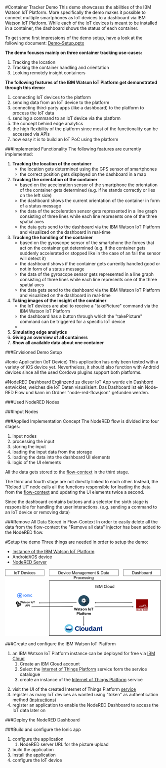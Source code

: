 #Container Tracker Demo
This demo showcases the abilities of the IBM Watson IoT Platform. More specifically the demo makes it possible to connect multiple smartphones as IoT devices 
to a dashboard via IBM Watson IoT Platform. While each of the IoT devices is meant to be installed in a container, the dashboard shows the status of each container.

To get some first impressions of the demo setup, have a look at the following document: [Demo-Setup.pptx](/documentation/Demo-Setup.pptx)

**The demo focuses mainly on three container tracking use-cases:**
1. Tracking the location
2. Tracking the container handling and orientation
3. Looking remotely insight containers

**The following features of the IBM Watson IoT Platform get demonstrated through this demo:**
1. connecting IoT devices to the platform
2. sending data from an IoT device to the platform
3. connecting third-party apps (like a dashboard) to the platform to process the IoT data
4. sending a command to an IoT device via the platform
5. the concept behind edge analytics
6. the high flexibility of the platform since most of the functionality can be accessed via APIs
7. how easy it is to build an IoT PoC using the platform

###Implemented Functionality
The following features are currently implemented:
1. **Tracking the location of the container**
    - the location gets determined using the GPS sensor of smartphones
    - the correct position gets displayed on the dashboard in a map
2. **Tracking the orientation of the container**
    - based on the acceleration sensor of the smartphone the orientation of the container gets determined (e.g. if he stands correctly or lies on the left side)
    - the dashboard shows the current orientation of the container in form of a status message
    - the data of the acceleration sensor gets represented in a line graph consisting of three lines while each line represents one of the three spatial axes
    - the data gets send to the dashboard via the IBM Watson IoT Platform and visualized on the dashboard in real-time
3. **Tracking the handling of the container**
    - based on the gyroscope sensor of the smartphone the forces that act on the container get determined (e.g. if the container gets suddenly accelerated or stopped like in the case of an fall the sensor will detect it)
    - the dashboard shows if the container gets currently handled good or not in form of a status message
    - the data of the gyroscope sensor gets represented in a line graph consisting of three lines while each line represents one of the three spatial axes
    - the data gets send to the dashboard via the IBM Watson IoT Platform and visualized on the dashboard in real-time
4. **Taking images of the insight of the container**
    - the IoT devices are abel to receive a "takePicture" command via the IBM Watson IoT Platform
    - the dashboard has a button through which the "takePicture" command can be triggered for a specific IoT device
    - 
5. **Simulating edge analytics**
6. **Giving an overview of all containers** 
7. **Show all available data about one container**

###Envisioned Demo Setup


#Ionic Application (IoT Device)
This application has only been tested with a variety of iOS device yet. Nevertheless, it should also function with Android devices since all the used Cordova plugins support both platforms. 

#NodeRED Dashboard
Ergänzend zu dieser IoT App wurde ein Dashbord entwicklet, welches die IoT Daten visualisiert.
Das Dashboard ist ein Node-RED Flow und kann im Ordner "node-red-flow.json" gefunden werden. 

###Used NodeRED Nodes

###Input Nodes

###Applied Implementation Concept
The NodeRED flow is divided into four stages:
1. input nodes
2. processing the input
3. storing the input
4. loading the input data from the storage
5. loading the data into the dashboard UI elements
6. logic of the UI elements

All the data gets stored to the [flow-context](https://nodered.org/docs/writing-functions#flow-context) in the third stage.

The third and fourth stage are not directly linked to each other. Instead, the "Reload UI" node calls all the functions responsible for loading the data from the [flow-context](https://nodered.org/docs/writing-functions#flow-context) and updating the UI elements twice a second.

Since the dashboard contains buttons and a selector the sixth stage is responsible for handling the user interactions. (e.g. sending a command to an IoT device or removing data) 

###Remove All Data Stored in Flow-Context
In order to easily delete all the data from the flow-context the "Remove all data" injector has been added to the NodeRED flow.
  

#Setup the demo
Three things are needed in order to setup the demo:
- [Instance of the IBM Watson IoT Platform](https://internetofthings.ibmcloud.com/)
- Android/iOS device
- [NodeRED Server](https://nodered.org/)


![architecture](/documentation/architecture.png)

###Create and configure the IBM Watson IoT Platform
1. an IBM Watson IoT Platform instance can be deployed for free via [IBM Cloud](https://console.bluemix.net/dashboard/apps)
    1. Create an IBM Cloud account
    2. Select the [Internet of Things Platform](https://console.bluemix.net/catalog/services/internet-of-things-platform?taxonomyNavigation=apps) service form the service catalogue
    3. create an instance of the [Internet of Things Platform](https://console.bluemix.net/catalog/services/internet-of-things-platform?taxonomyNavigation=apps) service 
2) visit the UI of the created Internet of Things Platform [service](https://internetofthings.ibmcloud.com/)
3) register as many IoT devices as wanted using "token" as authentication method ([instructions](https://developer.ibm.com/recipes/tutorials/how-to-register-devices-in-ibm-iot-foundation/))
4) register an application to enable the NodeRED Dashboard to access the IoT data later on  

###Deploy the NodeRED Dashboard

###Build and configure the Ionic app
1. configure the application
    1. NodeRED server URL for the picture upload
2. build the application
3. install the application
4. configure the IoT device 

